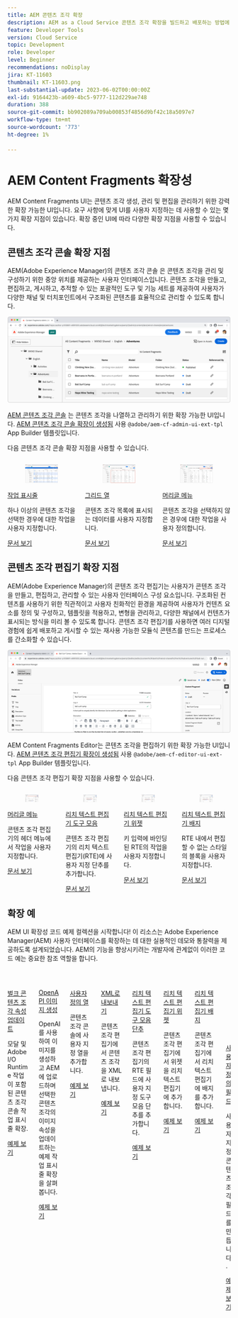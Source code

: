 ```yaml
---
title: AEM 콘텐츠 조각 확장
description: AEM as a Cloud Service 콘텐츠 조각 확장을 빌드하고 배포하는 방법에 대해 알아봅니다.
feature: Developer Tools
version: Cloud Service
topic: Development
role: Developer
level: Beginner
recommendations: noDisplay
jira: KT-11603
thumbnail: KT-11603.png
last-substantial-update: 2023-06-02T00:00:00Z
exl-id: 9164423b-a609-4bc5-9777-112d229ae748
duration: 388
source-git-commit: bb902089a709ab00853f4856d9bf42c18a5097e7
workflow-type: tm+mt
source-wordcount: '773'
ht-degree: 1%

---
```


# AEM Content Fragments 확장성

AEM Content Fragments UI는 콘텐츠 조각 생성, 관리 및 편집을 관리하기 위한 강력한 확장 가능한 UI입니다. 요구 사항에 맞게 UI를 사용자 지정하는 데 사용할 수 있는 몇 가지 확장 지점이 있습니다. 확장 중인 UI에 따라 다양한 확장 지점을 사용할 수 있습니다.

## 콘텐츠 조각 콘솔 확장 지점

AEM(Adobe Experience Manager)의 콘텐츠 조각 콘솔 은 콘텐츠 조각을 관리 및 구성하기 위한 중앙 위치를 제공하는 사용자 인터페이스입니다. 콘텐츠 조각을 만들고, 편집하고, 게시하고, 추적할 수 있는 포괄적인 도구 및 기능 세트를 제공하여 사용자가 다양한 채널 및 터치포인트에서 구조화된 콘텐츠를 효율적으로 관리할 수 있도록 합니다.

![콘텐츠 조각 콘솔](./assets/overview/cfc.png)

[AEM 콘텐츠 조각 콘솔](https://experienceleague.adobe.com/docs/experience-manager-cloud-service/content/sites/administering/content-fragments/content-fragments-console.html) 는 콘텐츠 조각을 나열하고 관리하기 위한 확장 가능한 UI입니다. [AEM 콘텐츠 조각 콘솔 확장이 생성됨](https://developer.adobe.com/uix/docs/services/aem-cf-console-admin/code-generation) 사용 `@adobe/aem-cf-admin-ui-ext-tpl` App Builder 템플릿입니다.

다음 콘텐츠 조각 콘솔 확장 지점을 사용할 수 있습니다.

<div class="columns is-multiline">
      <div class="column is-half-tablet is-half-desktop is-one-third-widescreen" aria-label="Action bar">
        <div class="card" style="height: 100%">
          <div class="card-image">
            <figure class="image is-16by9">
              <a href="https://developer.adobe.com/uix/docs/services/aem-cf-console-admin/api/action-bar/" title="작업 표시줄" tabindex="-1" target="_blank" rel="referrer">
                <img class="is-bordered-r-small" src="./assets/overview/cfc-action-bar.png" alt="작업 표시줄">
              </a>
            </figure>
          </div>
          <div class="card-content is-padded-small">
            <div class="content">
              <p class="headline is-size-6 has-text-weight-bold"><a href="https://developer.adobe.com/uix/docs/services/aem-cf-console-admin/api/action-bar/" title="작업 표시줄" target="_blank" rel="referrer">작업 표시줄</a></p>
              <p class="is-size-6">하나 이상의 콘텐츠 조각을 선택한 경우에 대한 작업을 사용자 지정합니다.</p>
              <a href="https://developer.adobe.com/uix/docs/services/aem-cf-console-admin/api/action-bar/" class="spectrum-Button spectrum-Button--outline spectrum-Button--primary spectrum-Button--sizeM" target="_blank" rel="referrer">
                <span class="spectrum-Button-label has-no-wrap has-text-weight-bold">문서 보기</span>
              </a>
            </div>
          </div>
        </div>
      </div>
  <div class="column is-half-tablet is-half-desktop is-one-third-widescreen" aria-label="Grid columns">
    <div class="card" style="height: 100%">
      <div class="card-image">
        <figure class="image is-16by9">
          <a href="https://developer.adobe.com/uix/docs/services/aem-cf-console-admin/api/grid-columns/" title="그리드 열" tabindex="-1" target="_blank" rel="referrer">
            <img class="is-bordered-r-small" src="./assets/overview/cfc-grid-columns.png" alt="그리드 열">
          </a>
        </figure>
      </div>
      <div class="card-content is-padded-small">
        <div class="content">
          <p class="headline is-size-6 has-text-weight-bold"><a href="https://developer.adobe.com/uix/docs/services/aem-cf-console-admin/api/grid-columns/" title="그리드 열" target="_blank" rel="referrer">그리드 열</a></p>
          <p class="is-size-6">콘텐츠 조각 목록에 표시되는 데이터를 사용자 지정합니다.</p>
          <a href="https://developer.adobe.com/uix/docs/services/aem-cf-console-admin/api/grid-columns/" class="spectrum-Button spectrum-Button--outline spectrum-Button--primary spectrum-Button--sizeM" target="_blank" rel="referrer">
            <span class="spectrum-Button-label has-no-wrap has-text-weight-bold">문서 보기</span>
          </a>
        </div>
      </div>
    </div>
  </div>
  <div class="column is-half-tablet is-half-desktop is-one-third-widescreen" aria-label="Header menu">
    <div class="card" style="height: 100%">
      <div class="card-image">
        <figure class="image is-16by9">
          <a href="https://developer.adobe.com/uix/docs/services/aem-cf-console-admin/api/header-menu/" title="머리글 메뉴" tabindex="-1" target="_blank" rel="referrer">
            <img class="is-bordered-r-small" src="./assets/overview/cfc-header-menu.png" alt="머리글 메뉴">
          </a>
        </figure>
      </div>
      <div class="card-content is-padded-small">
        <div class="content">
          <p class="headline is-size-6 has-text-weight-bold"><a href="https://developer.adobe.com/uix/docs/services/aem-cf-console-admin/api/header-menu/" title="머리글 메뉴" target="_blank" rel="referrer">머리글 메뉴</a></p>
          <p class="is-size-6">콘텐츠 조각을 선택하지 않은 경우에 대한 작업을 사용자 정의합니다.</p>
          <a href="https://developer.adobe.com/uix/docs/services/aem-cf-console-admin/api/header-menu/" class="spectrum-Button spectrum-Button--outline spectrum-Button--primary spectrum-Button--sizeM" target="_blank" rel="referrer">
            <span class="spectrum-Button-label has-no-wrap has-text-weight-bold">문서 보기</span>
          </a>
        </div>
      </div>
    </div>
  </div>  
</div>

## 콘텐츠 조각 편집기 확장 지점

AEM(Adobe Experience Manager)의 콘텐츠 조각 편집기는 사용자가 콘텐츠 조각을 만들고, 편집하고, 관리할 수 있는 사용자 인터페이스 구성 요소입니다. 구조화된 컨텐츠를 사용하기 위한 직관적이고 사용자 친화적인 환경을 제공하여 사용자가 컨텐츠 요소를 정의 및 구성하고, 템플릿을 적용하고, 변형을 관리하고, 다양한 채널에서 컨텐츠가 표시되는 방식을 미리 볼 수 있도록 합니다. 콘텐츠 조각 편집기를 사용하면 여러 디지털 경험에 쉽게 배포하고 게시할 수 있는 재사용 가능한 모듈식 콘텐츠를 만드는 프로세스를 간소화할 수 있습니다.

![콘텐츠 조각 편집기](./assets/overview/cfe.png)

AEM Content Fragments Editor는 콘텐츠 조각을 편집하기 위한 확장 가능한 UI입니다. [AEM 콘텐츠 조각 편집기 확장이 생성됨](https://developer.adobe.com/uix/docs/services/aem-cf-editor/code-generation/) 사용 `@adobe/aem-cf-editor-ui-ext-tpl` App Builder 템플릿입니다.

다음 콘텐츠 조각 편집기 확장 지점을 사용할 수 있습니다.

<div class="columns is-multiline">
    <div class="column is-half-tablet is-half-desktop is-one-third-widescreen" aria-label="Header menu">
      <div class="card" style="height: 100%">
        <div class="card-image">
          <figure class="image is-16by9">
            <a href="https://developer.adobe.com/uix/docs/services/aem-cf-editor/api/header-menu" title="머리글 메뉴" tabindex="-1" target="_blank" rel="referrer">
              <img class="is-bordered-r-small" src="./assets/overview/cfe-header-menu.png" alt="머리글 메뉴">
            </a>
          </figure>
        </div>
        <div class="card-content is-padded-small">
          <div class="content">
            <p class="headline is-size-6 has-text-weight-bold"><a href="https://developer.adobe.com/uix/docs/services/aem-cf-editor/api/header-menu/" title="머리글 메뉴" target="_blank" rel="referrer">머리글 메뉴</a></p>
            <p class="is-size-6">콘텐츠 조각 편집기의 헤더 메뉴에서 작업을 사용자 지정합니다.</p>
            <a href="https://developer.adobe.com/uix/docs/services/aem-cf-editor/api/header-menu" class="spectrum-Button spectrum-Button--outline spectrum-Button--primary spectrum-Button--sizeM" target="_blank" rel="referrer">
              <span class="spectrum-Button-label has-no-wrap has-text-weight-bold">문서 보기</span>
            </a>
          </div>
        </div>
      </div>
    </div>
  <div class="column is-half-tablet is-half-desktop is-one-third-widescreen" aria-label="Rich Text Editor toolbar">
    <div class="card" style="height: 100%">
      <div class="card-image">
        <figure class="image is-16by9">
          <a href="https://developer.adobe.com/uix/docs/services/aem-cf-editor/api/rte-toolbar/" title="리치 텍스트 편집기 도구 모음" tabindex="-1" target="_blank" rel="referrer">
            <img class="is-bordered-r-small" src="./assets/overview/cfe-rte-toolbar.png" alt="리치 텍스트 편집기 도구 모음">
          </a>
        </figure>
      </div>
      <div class="card-content is-padded-small">
        <div class="content">
          <p class="headline is-size-6 has-text-weight-bold"><a href="https://developer.adobe.com/uix/docs/services/aem-cf-editor/api/rte-toolbar/" title="리치 텍스트 편집기 도구 모음"  target="_blank" rel="referrer">리치 텍스트 편집기 도구 모음</a></p>
          <p class="is-size-6">콘텐츠 조각 편집기의 리치 텍스트 편집기(RTE)에 사용자 지정 단추를 추가합니다.</p>
          <a href="https://developer.adobe.com/uix/docs/services/aem-cf-editor/api/rte-toolbar/" class="spectrum-Button spectrum-Button--outline spectrum-Button--primary spectrum-Button--sizeM" target="_blank" rel="referrer">
            <span class="spectrum-Button-label has-no-wrap has-text-weight-bold">문서 보기</span>
          </a>
        </div>
      </div>
    </div>
  </div>

<div class="column is-half-tablet is-half-desktop is-one-third-widescreen" aria-label="Rich Text Editor widgets">
    <div class="card" style="height: 100%">
      <div class="card-image">
        <figure class="image is-16by9">
          <a href="https://developer.adobe.com/uix/docs/services/aem-cf-editor/api/rte-widgets/" title="리치 텍스트 편집기 위젯" tabindex="-1"  target="_blank" rel="referrer">
            <img class="is-bordered-r-small" src="./assets/overview/cfe-rte-widgets.png" alt="리치 텍스트 편집기 위젯">
          </a>
        </figure>
      </div>
      <div class="card-content is-padded-small">
        <div class="content">
          <p class="headline is-size-6 has-text-weight-bold"><a href="https://developer.adobe.com/uix/docs/services/aem-cf-editor/api/rte-widgets/" title="리치 텍스트 편집기 위젯" target="_blank" rel="referrer">리치 텍스트 편집기 위젯</a></p>
          <p class="is-size-6">키 입력에 바인딩된 RTE의 작업을 사용자 지정합니다.</p>
          <a href="https://developer.adobe.com/uix/docs/services/aem-cf-editor/api/rte-widgets/" class="spectrum-Button spectrum-Button--outline spectrum-Button--primary spectrum-Button--sizeM" target="_blank" rel="referrer">
            <span class="spectrum-Button-label has-no-wrap has-text-weight-bold">문서 보기</span>
          </a>
        </div>
      </div>
    </div>
  </div>
  <div class="column is-half-tablet is-half-desktop is-one-third-widescreen" aria-label="Rich Text Editor badges">
    <div class="card" style="height: 100%">
      <div class="card-image">
        <figure class="image is-16by9">
          <a href="https://developer.adobe.com/uix/docs/services/aem-cf-editor/api/rte-badges/" title="리치 텍스트 편집기 배지" tabindex="-1" target="_blank" rel="referrer">
            <img class="is-bordered-r-small" src="./assets/overview/cfe-rte-badges.png" alt="리치 텍스트 편집기 배지">
          </a>
        </figure>
      </div>
      <div class="card-content is-padded-small">
        <div class="content">
          <p class="headline is-size-6 has-text-weight-bold"><a href="https://developer.adobe.com/uix/docs/services/aem-cf-editor/api/rte-badges/ " title="리치 텍스트 편집기 배지" target="_blank" rel="referrer">리치 텍스트 편집기 배지</a></p>
          <p class="is-size-6">RTE 내에서 편집할 수 없는 스타일의 블록을 사용자 지정합니다.</p>
          <a href="https://developer.adobe.com/uix/docs/services/aem-cf-editor/api/rte-badges/" class="spectrum-Button spectrum-Button--outline spectrum-Button--primary spectrum-Button--sizeM" target="_blank" rel="referrer">
            <span class="spectrum-Button-label has-no-wrap has-text-weight-bold">문서 보기</span>
          </a>
        </div>
      </div>
    </div>
  </div>
</div>

## 확장 예

AEM UI 확장성 코드 예제 컬렉션을 시작합니다! 이 리소스는 Adobe Experience Manager(AEM) 사용자 인터페이스를 확장하는 데 대한 실용적인 데모와 통찰력을 제공하도록 설계되었습니다. AEM의 기능을 향상시키려는 개발자에 관계없이 이러한 코드 예는 중요한 참조 역할을 합니다.

<div class="columns is-multiline">
  <div class="column is-half-tablet is-half-desktop is-one-third-widescreen" aria-label="Bulk property update">
    <div class="card" style="height: 100%">
      <div class="card-image">
        <figure class="image is-16by9">
          <a href="./examples/console-bulk-property-update.md" title="벌크 속성 업데이트" tabindex="-1">
            <img class="is-bordered-r-small" src="./assets/../examples/assets/bulk-property-update/card.png" alt="벌크 속성 업데이트">
          </a>
        </figure>
      </div>
      <div class="card-content is-padded-small">
        <div class="content">
          <p class="headline is-size-6 has-text-weight-bold"><a href="./examples/console-bulk-property-update.md" title="벌크 속성 업데이트">벌크 콘텐츠 조각 속성 업데이트</a></p>
          <p class="is-size-6">모달 및 Adobe I/O Runtime 작업이 포함된 콘텐츠 조각 콘솔 작업 표시줄 확장.</p>
          <a href="./examples/console-bulk-property-update.md" class="spectrum-Button spectrum-Button--outline spectrum-Button--primary spectrum-Button--sizeM">
            <span class="spectrum-Button-label has-no-wrap has-text-weight-bold">예제 보기</span>
          </a>
        </div>
      </div>
    </div>
  </div>
  <div class="column is-half-tablet is-half-desktop is-one-third-widescreen" aria-label="OpenAI-based image generation and upload to AEM extension">
        <div class="card" style="height: 100%">
            <div class="card-image">
                <figure class="image is-16by9">
                    <a href="./examples/console-image-generation-and-image-upload.md" title="OpenAI 기반 이미지 생성 및 AEM 확장에 업로드" tabindex="-1">
                        <img class="is-bordered-r-small" src="./examples/assets/digital-image-generation/card.png" alt="OpenAI 기반 이미지 생성 및 AEM 확장에 업로드">
                    </a>
                </figure>
            </div>
            <div class="card-content is-padded-small">
                <div class="content">
                    <p class="headline is-size-6 has-text-weight-bold"><a href="./examples/console-image-generation-and-image-upload.md" title="OpenAI 기반 이미지 생성 및 AEM 확장에 업로드">OpenAPI 이미지 생성</a></p>
                    <p class="is-size-6">OpenAI를 사용하여 이미지를 생성하고 AEM에 업로드하며 선택한 콘텐츠 조각의 이미지 속성을 업데이트하는 예제 작업 표시줄 확장을 살펴봅니다.</p>
                    <a href="./examples/console-image-generation-and-image-upload.md" class="spectrum-Button spectrum-Button--outline spectrum-Button--primary spectrum-Button--sizeM">
                        <span class="spectrum-Button-label has-no-wrap has-text-weight-bold">예제 보기</span>
                    </a>
                </div>
            </div>
        </div>
    </div>    
  <div class="column is-half-tablet is-half-desktop is-one-third-widescreen" aria-label="Custom columns">
    <div class="card" style="height: 100%">
      <div class="card-image">
        <figure class="image is-16by9">
          <a href="./examples/custom-grid-columns.md" title="사용자 정의 열" tabindex="-1">
            <img class="is-bordered-r-small" src="./examples/assets/custom-grid-columns/card.png" alt="사용자 정의 열">
          </a>
        </figure>
      </div>
      <div class="card-content is-padded-small">
        <div class="content">
          <p class="headline is-size-6 has-text-weight-bold"><a href="./examples/custom-grid-columns.md" title="사용자 정의 열">사용자 정의 열</a></p>
          <p class="is-size-6">콘텐츠 조각 콘솔에 사용자 지정 열을 추가합니다.</p>
          <a href="./examples/custom-grid-columns.md" class="spectrum-Button spectrum-Button--outline spectrum-Button--primary spectrum-Button--sizeM">
            <span class="spectrum-Button-label has-no-wrap has-text-weight-bold">예제 보기</span>
          </a>
        </div>
      </div>
    </div>
  </div>    
  <div class="column is-half-tablet is-half-desktop is-one-third-widescreen" aria-label="Export to XML">
    <div class="card" style="height: 100%">
      <div class="card-image">
        <figure class="image is-16by9">
          <a href="./examples/editor-export-to-xml.md" title="XML로 내보내기" tabindex="-1">
            <img class="is-bordered-r-small" src="./examples/assets/export-to-xml/card.png" alt="XML로 내보내기">
          </a>
        </figure>
      </div>
      <div class="card-content is-padded-small">
        <div class="content">
          <p class="headline is-size-6 has-text-weight-bold"><a href="./examples/editor-export-to-xml.md" title="XML로 내보내기">XML로 내보내기</a></p>
          <p class="is-size-6">콘텐츠 조각 편집기에서 콘텐츠 조각을 XML로 내보냅니다.</p>
          <a href="./examples/editor-export-to-xml.md" class="spectrum-Button spectrum-Button--outline spectrum-Button--primary spectrum-Button--sizeM">
            <span class="spectrum-Button-label has-no-wrap has-text-weight-bold">예제 보기</span>
          </a>
        </div>
      </div>
    </div>
  </div>    
  <div class="column is-half-tablet is-half-desktop is-one-third-widescreen" aria-label="Rich Text Editor toolbar button">
    <div class="card" style="height: 100%">
      <div class="card-image">
        <figure class="image is-16by9">
          <a href="./examples/editor-rte-toolbar.md" title="리치 텍스트 편집기 도구 모음 단추" tabindex="-1">
            <img class="is-bordered-r-small" src="./examples/assets/rte/rte-toolbar-card.png" alt="리치 텍스트 편집기 도구 모음 단추">
          </a>
        </figure>
      </div>
      <div class="card-content is-padded-small">
        <div class="content">
          <p class="headline is-size-6 has-text-weight-bold"><a href="./examples/editor-rte-toolbar.md" title="리치 텍스트 편집기 도구 모음 단추">리치 텍스트 편집기 도구 모음 단추</a></p>
          <p class="is-size-6">콘텐츠 조각 편집기의 RTE 필드에 사용자 지정 도구 모음 단추를 추가합니다.</p>
          <a href="./examples/editor-rte-toolbar.md" class="spectrum-Button spectrum-Button--outline spectrum-Button--primary spectrum-Button--sizeM">
            <span class="spectrum-Button-label has-no-wrap has-text-weight-bold">예제 보기</span>
          </a>
        </div>
      </div>
    </div>
  </div>   
  <div class="column is-half-tablet is-half-desktop is-one-third-widescreen" aria-label="Rich Text Editor Widget">
    <div class="card" style="height: 100%">
      <div class="card-image">
        <figure class="image is-16by9">
          <a href="./examples/editor-rte-widget.md" title="리치 텍스트 편집기 위젯" tabindex="-1">
            <img class="is-bordered-r-small" src="./examples/assets/rte/rte-widget-card.png" alt="리치 텍스트 편집기 위젯">
          </a>
        </figure>
      </div>
      <div class="card-content is-padded-small">
        <div class="content">
          <p class="headline is-size-6 has-text-weight-bold"><a href="./examples/editor-rte-toolbar.md" title="리치 텍스트 편집기 위젯">리치 텍스트 편집기 위젯</a></p>
          <p class="is-size-6">콘텐츠 조각 편집기에서 위젯을 리치 텍스트 편집기에 추가합니다.</p>
          <a href="./examples/editor-rte-widget.md" class="spectrum-Button spectrum-Button--outline spectrum-Button--primary spectrum-Button--sizeM">
            <span class="spectrum-Button-label has-no-wrap has-text-weight-bold">예제 보기</span>
          </a>
        </div>
      </div>
    </div>
  </div>   
  <div class="column is-half-tablet is-half-desktop is-one-third-widescreen" aria-label="Rich Text Editor Badge">
    <div class="card" style="height: 100%">
      <div class="card-image">
        <figure class="image is-16by9">
          <a href="./examples/editor-rte-badges.md" title="리치 텍스트 편집기 배지" tabindex="-1">
            <img class="is-bordered-r-small" src="./examples/assets/rte/rte-badge-card.png" alt="리치 텍스트 편집기 배지">
          </a>
        </figure>
      </div>
      <div class="card-content is-padded-small">
        <div class="content">
          <p class="headline is-size-6 has-text-weight-bold"><a href="./examples/editor-rte-badges.md" title="리치 텍스트 편집기 배지">리치 텍스트 편집기 배지</a></p>
          <p class="is-size-6">콘텐츠 조각 편집기에서 리치 텍스트 편집기에 배지를 추가합니다.</p>
          <a href="./examples/editor-rte-badges.md" class="spectrum-Button spectrum-Button--outline spectrum-Button--primary spectrum-Button--sizeM">
            <span class="spectrum-Button-label has-no-wrap has-text-weight-bold">예제 보기</span>
          </a>
        </div>
      </div>
    </div>
  </div>

<div class="column is-half-tablet is-half-desktop is-one-third-widescreen" aria-label="Custom fields">
    <div class="card" style="height: 100%">
      <div class="card-image">
        <figure class="image is-16by9">
          <a href="./examples/editor-custom-field.md" title="사용자 정의 필드" tabindex="-1">
            <img class="is-bordered-r-small" src="https://video.tv.adobe.com/v/3427585?format=jpeg" alt="사용자 정의 필드">
          </a>
        </figure>
      </div>
      <div class="card-content is-padded-small">
        <div class="content">
          <p class="headline is-size-6 has-text-weight-bold"><a href="./examples/editor-custom-field.md" title="사용자 정의 필드">사용자 정의 필드</a></p>
          <p class="is-size-6">사용자 지정 콘텐츠 조각 필드를 만듭니다.</p>
          <a href="./examples/editor-custom-field.md" class="spectrum-Button spectrum-Button--outline spectrum-Button--primary spectrum-Button--sizeM">
            <span class="spectrum-Button-label has-no-wrap has-text-weight-bold">예제 보기</span>
          </a>
        </div>
      </div>
    </div>
  </div> 
</div>
